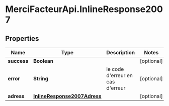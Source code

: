 # MerciFacteurApi.InlineResponse2007

## Properties
Name | Type | Description | Notes
------------ | ------------- | ------------- | -------------
**success** | **Boolean** |  | [optional] 
**error** | **String** | le code d&#x27;erreur en cas d&#x27;erreur | [optional] 
**adress** | [**InlineResponse2007Adress**](InlineResponse2007Adress.md) |  | [optional] 

